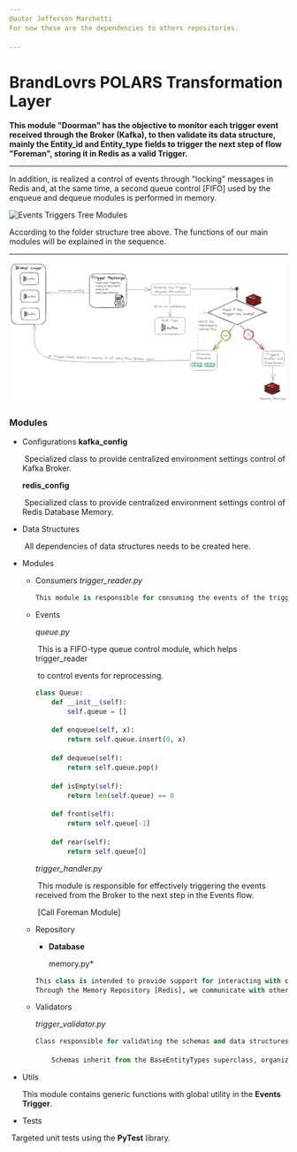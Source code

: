 ```yaml
---
@autor Jefferson Marchetti
For now these are the dependencies to others repositories.

---
```


# BrandLovrs POLARS Transformation Layer



**This module "Doorman" has the objective to monitor each trigger event received through the Broker (Kafka), to then validate its data structure, mainly the Entity_id and Entity_type fields to trigger the next step of flow "Foreman", storing it in Redis as a valid Trigger.**

---

In addition, is realized a control of events through "locking" messages in Redis and, at the same time, a second queue control [FIFO] used by the enqueue and dequeue modules is performed in memory.


![Events Triggers](./tree_modules.png) Tree Modules

According to the folder structure tree above.
The functions of our main modules will be explained in the sequence.

---
![Trigger Diagram](./triggers_flow.png)


### Modules

+ Configurations
	**kafka_config**

	​	 Specialized class to provide centralized environment settings control of Kafka Broker.

	**redis_config**

	​	Specialized class to provide centralized environment settings control of Redis Database Memory.

+ Data Structures

  ​	All dependencies of data structures needs to be created here.

+ Modules
  + Consumers
    *trigger_reader.py*

    ``` python
    This module is responsible for consuming the events of the triggers in the Broker, creating a whole cache mechanism, managing and controlling lock states in [FIFO]-type queues.
    ```

  + Events

    *queue.py*

    ​    This is a FIFO-type queue control module, which helps trigger_reader

    ​    to control events for reprocessing.

    ```python
    class Queue:
        def __init__(self):
            self.queue = []

        def enqueue(self, x):
            return self.queue.insert(0, x)

        def dequeue(self):
            return self.queue.pop()

        def isEmpty(self):
            return len(self.queue) == 0

        def front(self):
            return self.queue[-1]

        def rear(self):
            return self.queue[0]
    ```

    *trigger_handler.py*

    ​	This module is responsible for effectively triggering the events received from the Broker to the next step in the Events flow.

    ​	[Call Foreman Module]



  + Repository

    + **Database**

    	memory.py*
    ```python
    This class is intended to provide support for interacting with our in-memory repository.
    Through the Memory Repository [Redis], we communicate with other steps and modules of the flow,by asynchronous events, including the lock control [FIFO].
    ```

  + Validators

    *trigger_validator.py*

    ```python
    Class responsible for validating the schemas and data structures consumed from the Broker.

        Schemas inherit from the BaseEntityTypes superclass, organized by specific topics linked to each Entity Type.
    ```



+ Utils

  This module contains generic functions with global utility in the **Events Trigger**.

+ Tests

​		Targeted unit tests using the **PyTest** library.
